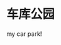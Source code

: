 <!DOCTYPE html>
<html>
<head>
<meta charset="utf-8">
<title>www.lcarm.com</title>
</head>
<body>

<h1>车库公园</h1>
<p>my car park!</p>

</body>
</html>
